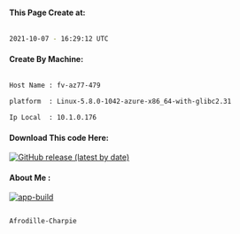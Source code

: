 
   
#### This Page Create at:

```bash

2021-10-07 - 16:29:12 UTC

```

#### Create By Machine:

```bash

Host Name : fv-az77-479

platform  : Linux-5.8.0-1042-azure-x86_64-with-glibc2.31

Ip Local  : 10.1.0.176

```
#### Download This code Here:

[![GitHub release (latest by date)](https://img.shields.io/github/v/release/Afrodille-Charpie/App-Build-1?style=for-the-badge&label=Download)](https://github.com/Afrodille-Charpie/App-Build-1/releases) 

</p> 

#### About Me :

[![app-build](https://github.com/Afrodille-Charpie/App-Build-1/actions/workflows/app-build.yml/badge.svg)](https://github.com/Afrodille-Charpie/App-Build-1/actions/workflows/app-build.yml)

```bash

Afrodille-Charpie

```

